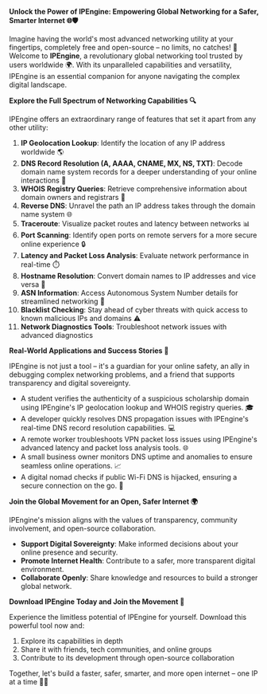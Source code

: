 **Unlock the Power of IPEngine: Empowering Global Networking for a Safer, Smarter Internet 🌐🛡️**

Imagine having the world's most advanced networking utility at your fingertips, completely free and open-source – no limits, no catches! 🚀 Welcome to **IPEngine**, a revolutionary global networking tool trusted by users worldwide 🌍. With its unparalleled capabilities and versatility, IPEngine is an essential companion for anyone navigating the complex digital landscape.

**Explore the Full Spectrum of Networking Capabilities 🔍**

IPEngine offers an extraordinary range of features that set it apart from any other utility:

1.  **IP Geolocation Lookup**: Identify the location of any IP address worldwide 🌎
2.  **DNS Record Resolution (A, AAAA, CNAME, MX, NS, TXT)**: Decode domain name system records for a deeper understanding of your online interactions 📡
3.  **WHOIS Registry Queries**: Retrieve comprehensive information about domain owners and registrars 🔑
4.  **Reverse DNS**: Unravel the path an IP address takes through the domain name system 🌐
5.  **Traceroute**: Visualize packet routes and latency between networks 📊
6.  **Port Scanning**: Identify open ports on remote servers for a more secure online experience 🔒
7.  **Latency and Packet Loss Analysis**: Evaluate network performance in real-time ⏱️
8.  **Hostname Resolution**: Convert domain names to IP addresses and vice versa 🔄
9.  **ASN Information**: Access Autonomous System Number details for streamlined networking 🔗
10. **Blacklist Checking**: Stay ahead of cyber threats with quick access to known malicious IPs and domains ⚠️
11. **Network Diagnostics Tools**: Troubleshoot network issues with advanced diagnostics

**Real-World Applications and Success Stories 🌟**

IPEngine is not just a tool – it's a guardian for your online safety, an ally in debugging complex networking problems, and a friend that supports transparency and digital sovereignty.

*   A student verifies the authenticity of a suspicious scholarship domain using IPEngine's IP geolocation lookup and WHOIS registry queries. 🎓
*   A developer quickly resolves DNS propagation issues with IPEngine's real-time DNS record resolution capabilities. 💻
*   A remote worker troubleshoots VPN packet loss issues using IPEngine's advanced latency and packet loss analysis tools. 🌐
*   A small business owner monitors DNS uptime and anomalies to ensure seamless online operations. 📈
*   A digital nomad checks if public Wi-Fi DNS is hijacked, ensuring a secure connection on the go. 📱

**Join the Global Movement for an Open, Safer Internet 🌍**

IPEngine's mission aligns with the values of transparency, community involvement, and open-source collaboration.

*   **Support Digital Sovereignty**: Make informed decisions about your online presence and security.
*   **Promote Internet Health**: Contribute to a safer, more transparent digital environment.
*   **Collaborate Openly**: Share knowledge and resources to build a stronger global network.

**Download IPEngine Today and Join the Movement 🚀**

Experience the limitless potential of IPEngine for yourself. Download this powerful tool now and:

1.  Explore its capabilities in depth
2.  Share it with friends, tech communities, and online groups
3.  Contribute to its development through open-source collaboration

Together, let's build a faster, safer, smarter, and more open internet – one IP at a time 🔑📡
